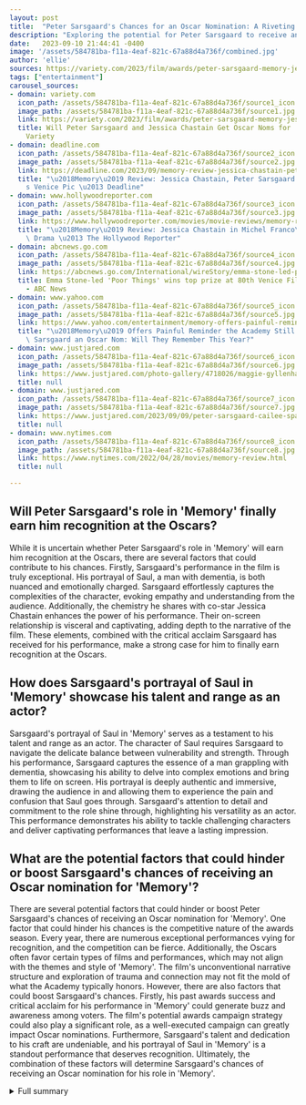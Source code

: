 ```yaml
---
layout: post
title:  "Peter Sarsgaard's Chances for an Oscar Nomination: A Riveting Performance in 'Memory'"
description: "Exploring the potential for Peter Sarsgaard to receive an Oscar nomination for his role in 'Memory', we delve into his previous awards success, the power of his performance, and the critical reception of the film."
date:   2023-09-10 21:44:41 -0400
image: '/assets/584781ba-f11a-4eaf-821c-67a88d4a736f/combined.jpg'
author: 'ellie'
sources: https://variety.com/2023/film/awards/peter-sarsgaard-memory-jessica-chastain-oscars-1235719315/ https://www.justjared.com/photo-gallery/4718026/maggie-gyllenhaal-peter-sarsgaard-oscar-lunch-date-04/ https://deadline.com/2023/09/memory-review-jessica-chastain-peter-sarsgaard-1235540993/ https://www.hollywoodreporter.com/movies/movie-reviews/memory-review-jessica-chastain-peter-sarsgaard-michel-franco-1235583180/ https://www.justjared.com/2023/09/09/peter-sarsgaard-cailee-spaeny-win-big-at-venice-film-festival-2023/ https://abcnews.go.com/International/wireStory/emma-stone-led-poor-things-wins-top-prize-103056751 https://www.yahoo.com/entertainment/memory-offers-painful-reminder-academy-203142725.html https://www.nytimes.com/2022/04/28/movies/memory-review.html
tags: ["entertainment"]
carousel_sources:
- domain: variety.com
  icon_path: /assets/584781ba-f11a-4eaf-821c-67a88d4a736f/source1_icon.jpg
  image_path: /assets/584781ba-f11a-4eaf-821c-67a88d4a736f/source1.jpg
  link: https://variety.com/2023/film/awards/peter-sarsgaard-memory-jessica-chastain-oscars-1235719315/
  title: Will Peter Sarsgaard and Jessica Chastain Get Oscar Noms for 'Memory'? -
    Variety
- domain: deadline.com
  icon_path: /assets/584781ba-f11a-4eaf-821c-67a88d4a736f/source2_icon.jpg
  image_path: /assets/584781ba-f11a-4eaf-821c-67a88d4a736f/source2.jpg
  link: https://deadline.com/2023/09/memory-review-jessica-chastain-peter-sarsgaard-1235540993/
  title: "\u2018Memory\u2019 Review: Jessica Chastain, Peter Sarsgaard In Michel Franco\u2019\
    s Venice Pic \u2013 Deadline"
- domain: www.hollywoodreporter.com
  icon_path: /assets/584781ba-f11a-4eaf-821c-67a88d4a736f/source3_icon.jpg
  image_path: /assets/584781ba-f11a-4eaf-821c-67a88d4a736f/source3.jpg
  link: https://www.hollywoodreporter.com/movies/movie-reviews/memory-review-jessica-chastain-peter-sarsgaard-michel-franco-1235583180/
  title: "\u2018Memory\u2019 Review: Jessica Chastain in Michel Franco\u2019s Moving\
    \ Drama \u2013 The Hollywood Reporter"
- domain: abcnews.go.com
  icon_path: /assets/584781ba-f11a-4eaf-821c-67a88d4a736f/source4_icon.jpg
  image_path: /assets/584781ba-f11a-4eaf-821c-67a88d4a736f/source4.jpg
  link: https://abcnews.go.com/International/wireStory/emma-stone-led-poor-things-wins-top-prize-103056751
  title: Emma Stone-led 'Poor Things' wins top prize at 80th Venice Film Festival
    - ABC News
- domain: www.yahoo.com
  icon_path: /assets/584781ba-f11a-4eaf-821c-67a88d4a736f/source5_icon.jpg
  image_path: /assets/584781ba-f11a-4eaf-821c-67a88d4a736f/source5.jpg
  link: https://www.yahoo.com/entertainment/memory-offers-painful-reminder-academy-203142725.html
  title: "\u2018Memory\u2019 Offers Painful Reminder the Academy Still Owes Peter\
    \ Sarsgaard an Oscar Nom: Will They Remember This Year?"
- domain: www.justjared.com
  icon_path: /assets/584781ba-f11a-4eaf-821c-67a88d4a736f/source6_icon.jpg
  image_path: /assets/584781ba-f11a-4eaf-821c-67a88d4a736f/source6.jpg
  link: https://www.justjared.com/photo-gallery/4718026/maggie-gyllenhaal-peter-sarsgaard-oscar-lunch-date-04/
  title: null
- domain: www.justjared.com
  icon_path: /assets/584781ba-f11a-4eaf-821c-67a88d4a736f/source7_icon.jpg
  image_path: /assets/584781ba-f11a-4eaf-821c-67a88d4a736f/source7.jpg
  link: https://www.justjared.com/2023/09/09/peter-sarsgaard-cailee-spaeny-win-big-at-venice-film-festival-2023/
  title: null
- domain: www.nytimes.com
  icon_path: /assets/584781ba-f11a-4eaf-821c-67a88d4a736f/source8_icon.jpg
  image_path: /assets/584781ba-f11a-4eaf-821c-67a88d4a736f/source8.jpg
  link: https://www.nytimes.com/2022/04/28/movies/memory-review.html
  title: null

---
```


## Will Peter Sarsgaard's role in 'Memory' finally earn him recognition at the Oscars?
While it is uncertain whether Peter Sarsgaard's role in 'Memory' will earn him recognition at the Oscars, there are several factors that could contribute to his chances. Firstly, Sarsgaard's performance in the film is truly exceptional. His portrayal of Saul, a man with dementia, is both nuanced and emotionally charged. Sarsgaard effortlessly captures the complexities of the character, evoking empathy and understanding from the audience. Additionally, the chemistry he shares with co-star Jessica Chastain enhances the power of his performance. Their on-screen relationship is visceral and captivating, adding depth to the narrative of the film. These elements, combined with the critical acclaim Sarsgaard has received for his performance, make a strong case for him to finally earn recognition at the Oscars.

## How does Sarsgaard's portrayal of Saul in 'Memory' showcase his talent and range as an actor?
Sarsgaard's portrayal of Saul in 'Memory' serves as a testament to his talent and range as an actor. The character of Saul requires Sarsgaard to navigate the delicate balance between vulnerability and strength. Through his performance, Sarsgaard captures the essence of a man grappling with dementia, showcasing his ability to delve into complex emotions and bring them to life on screen. His portrayal is deeply authentic and immersive, drawing the audience in and allowing them to experience the pain and confusion that Saul goes through. Sarsgaard's attention to detail and commitment to the role shine through, highlighting his versatility as an actor. This performance demonstrates his ability to tackle challenging characters and deliver captivating performances that leave a lasting impression.

## What are the potential factors that could hinder or boost Sarsgaard's chances of receiving an Oscar nomination for 'Memory'?
There are several potential factors that could hinder or boost Peter Sarsgaard's chances of receiving an Oscar nomination for 'Memory'. One factor that could hinder his chances is the competitive nature of the awards season. Every year, there are numerous exceptional performances vying for recognition, and the competition can be fierce. Additionally, the Oscars often favor certain types of films and performances, which may not align with the themes and style of 'Memory'. The film's unconventional narrative structure and exploration of trauma and connection may not fit the mold of what the Academy typically honors. However, there are also factors that could boost Sarsgaard's chances. Firstly, his past awards success and critical acclaim for his performance in 'Memory' could generate buzz and awareness among voters. The film's potential awards campaign strategy could also play a significant role, as a well-executed campaign can greatly impact Oscar nominations. Furthermore, Sarsgaard's talent and dedication to his craft are undeniable, and his portrayal of Saul in 'Memory' is a standout performance that deserves recognition. Ultimately, the combination of these factors will determine Sarsgaard's chances of receiving an Oscar nomination for his role in 'Memory'.



<details>
  <summary>Full summary</summary>
<p>Peter Sarsgaard's previous awards season success for 'Shattered Glass' showcased his talent and range as an actor. However, despite critical acclaim, he has not received the same level of recognition at the Oscars. But will his role in 'Memory' change that?</p>
<p>'Memory' is a laser-like drama about trauma and connection, exploring past experiences that are real or distorted, repressed or lost forever. Sarsgaard delivers a riveting and emotionally charged performance as Saul, a man with dementia. His portrayal is particularly strong, showcasing his ability to bring depth and complexity to his characters.</p>
<p>The film also stars Jessica Chastain, who plays Sylvia, a recovering alcoholic and care worker. Chastain brings blistering pain and years of rage to her performance, creating a powerful on-screen chemistry with Sarsgaard. Their relationship reveals the acute loneliness they have in common, and the film explores themes of trust, vulnerability, and trauma.</p>
<p>'Memory' has garnered attention from Neon and Netflix for a potential awards push. Sarsgaard's success will depend on the film getting recognized in other categories, as the Venice Film Festival has matched the Oscars' choice for Best Picture only twice in the last 20 years. However, historically, there is no direct line from winning or being nominated at Venice to Oscar recognition.</p>
<p>Despite the uncertainties, Sarsgaard's performance in 'Memory' is worthy of acclaim and recognition. His win at the Venice Film Festival for Best Actor showcases his talent and serves as a testament to his abilities as an actor. Whether or not he receives an Oscar nomination, Sarsgaard's portrayal of Saul in 'Memory' is a standout performance that deserves commendation.</p>
<p>In addition to his performance in 'Memory,' Sarsgaard's past awards history also adds to his potential for awards recognition. He has won the Volpi Cup for Best Actor at the Venice Film Festival in the past, and his role in 'Shattered Glass' garnered him success during the 2003-2004 awards season. However, he has experienced shocking snubs from the major award ceremonies, including the Academy Awards.</p>
<p>The article concludes with a discussion of the potential campaign strategy for Sarsgaard in the supporting actor category for his role in 'Memory,' as well as the critical reception and review of the film. While some reviews criticize the plot clichés and wooden performances, 'Memory' is still considered a film that deserves a larger audience, thanks to director Michel Franco's compassionate approach and the thoughtful exploration of themes.</p>
<p>Overall, Peter Sarsgaard's chances of receiving an Oscar nomination for his role in 'Memory' are uncertain. However, his past awards success and the critical acclaim for his performance in this film make him a strong contender. Whether or not he receives the nomination, Sarsgaard's talent and dedication to his craft are undeniable, and his portrayal of Saul in 'Memory' is a performance that will be remembered.</p>
</details>
